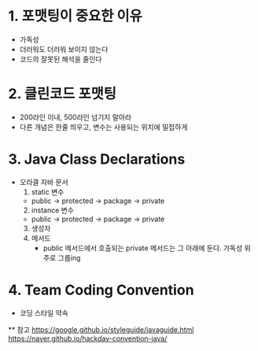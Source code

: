 # 1. 포맷팅이 중요한 이유
- 가독성
- 더러워도 더러워 보이지 않는다
- 코드의 잘못된 해석을 줄인다

# 2. 클린코드 포맷팅
- 200라인 이내, 500라인 넘기지 말아라
- 다른 개념은 한줄 띄우고, 변수는 사용되는 위치에 밀접하게
# 3. Java Class Declarations
- 오라클 자바 문서
  1. static 변수
    - public -> protected -> package -> private
  2. instance 변수
    - public -> protected -> package -> private
  3. 생성자
  4. 메서드
     - public 메서드에서 호출되는 private 메서드는 그 아래에 둔다. 가독성 위주로 그룹ing
# 4. Team Coding Convention
- 코딩 스타일 약속

** 참고
https://google.github.io/styleguide/javaguide.html
https://naver.github.io/hackday-convention-java/
